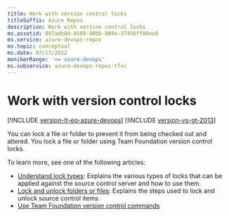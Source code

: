 ```yaml
---
title: Work with version control locks
titleSuffix: Azure Repos
description: Work with version control locks
ms.assetid: 097adb8d-9509-48bb-804e-37456ff80ee8
ms.service: azure-devops-repos
ms.topic: conceptual
ms.date: 07/13/2022
monikerRange: '<= azure-devops'
ms.subservice: azure-devops-repos-tfvc
---
```



# Work with version control locks

[!INCLUDE [version-lt-eq-azure-devops](../../includes/version-lt-eq-azure-devops.md)]
[!INCLUDE [version-vs-gt-2013](../../includes/version-vs-gt-2013.md)]

You can lock a file or folder to prevent it from being checked out and altered. You lock a file or folder using Team Foundation version control locks.

To learn more, see one of the following articles: 

- [Understand lock types](understand-lock-types.md): Explains the various types of locks that can be applied against the source control server and how to use them.
- [Lock and unlock folders or files](lock-unlock-folders-files.md): Explains the steps used to lock and unlock source control items.
- [Use Team Foundation version control commands](use-team-foundation-version-control-commands.md) 
